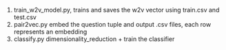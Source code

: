 1. train_w2v_model.py, trains and saves the w2v vector using train.csv and test.csv
2. pair2vec.py embed the question tuple and output .csv files, each row represents an embedding
3. classify.py dimensionality_reduction + train the classifier
